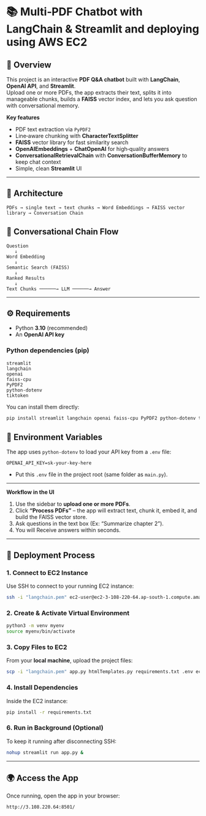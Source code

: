 # 📚 Multi‑PDF Chatbot with LangChain & Streamlit and deploying using AWS EC2

## 📌 Overview
This project is an interactive **PDF Q&A chatbot** built with **LangChain**, **OpenAI API**, and **Streamlit**.  
Upload one or more PDFs, the app extracts their text, splits it into manageable chunks, builds a **FAISS** vector index, and lets you ask question with conversational memory.

**Key features**
- PDF text extraction via `PyPDF2`
- Line‑aware chunking with **CharacterTextSplitter** 
- **FAISS** vector library for fast similarity search
- **OpenAIEmbeddings** + **ChatOpenAI** for high‑quality answers
- **ConversationalRetrievalChain** with **ConversationBufferMemory** to keep chat context
- Simple, clean **Streamlit** UI 

---

## 🧱 Architecture
```
PDFs → single text → text chunks → Word Embeddings → FAISS vector library → Conversation Chain
```
## 📂 Conversational Chain Flow

```text
Question
   ↓
Word Embedding
   ↓
Semantic Search (FAISS)
   ↓
Ranked Results
   ↓
Text Chunks ──────→ LLM ──────→ Answer
```

---
## ⚙️ Requirements
- Python **3.10** (recommended)
- An **OpenAI API key**

### Python dependencies (pip)
```
streamlit
langchain
openai
faiss-cpu
PyPDF2
python-dotenv
tiktoken
```

You can install them directly:
```bash
pip install streamlit langchain openai faiss-cpu PyPDF2 python-dotenv tiktoken
```

## 🔐 Environment Variables
The app uses `python-dotenv` to load your API key from a `.env` file:
```
OPENAI_API_KEY=sk-your-key-here
```

- Put this `.env` file in the project root (same folder as `main.py`).

---


**Workflow in the UI**
1. Use the sidebar to **upload one or more PDFs**.
2. Click **“Process PDFs”** – the app will extract text, chunk it, embed it, and build the FAISS vector store.
3. Ask questions in the text box (Ex: “Summarize chapter 2”).
4. You will Receive answers within seconds.

---
## 🔧 Deployment Process

### 1. Connect to EC2 Instance
Use SSH to connect to your running EC2 instance:
```bash
ssh -i "langchain.pem" ec2-user@ec2-3-108-220-64.ap-south-1.compute.amazonaws.com
```

### 2. Create & Activate Virtual Environment
```bash
python3 -m venv myenv
source myenv/bin/activate
```

### 3. Copy Files to EC2
From your **local machine**, upload the project files:
```bash
scp -i "langchain.pem" app.py htmlTemplates.py requirements.txt .env ec2-user@ec2-3-108-220-64.ap-south-1.compute.amazonaws.com:/home/ec2-user/
```

### 4. Install Dependencies
Inside the EC2 instance:
```bash
pip install -r requirements.txt
```

### 6. Run in Background (Optional)
To keep it running after disconnecting SSH:
```bash
nohup streamlit run app.py &
```
---

## 🌍 Access the App
Once running, open the app in your browser:  
```
http://3.108.220.64:8501/
```
